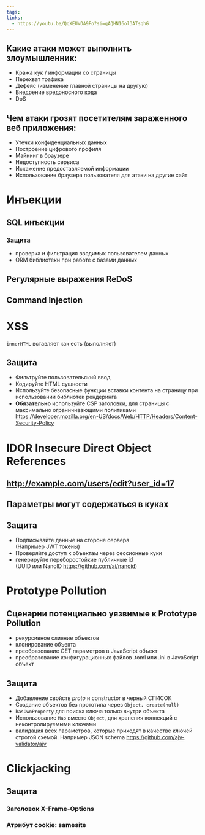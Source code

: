 ```yaml
---
tags: 
links:
  - https://youtu.be/QqXEUVOA9Fo?si=gAQHN16ol3ATsqhG
---
```

## Какие атаки может выполнить злоумышленник:

-  Кража кук / информации со страницы
-  Перехват трафика
-  Дефейс (изменение главной страницы на другую)
-  Внедрение вредоносного кода
-  DoS
  

##  Чем атаки грозят посетителям зараженного веб приложения:

-  Утечки конфиденциальных данных
-  Построение цифрового профиля
-  Майнинг в браузере
-  Недоступность сервиса
-  Искажение предоставляемой информации
-  Использование браузера пользователя для атаки на другие сайт
# Инъекции
## SQL инъекции
### Защита
-  проверка и фильтрация вводимых пользователем данных
-  ORM библиотеки при работе с базами данных
## Регулярные выражения ReDoS
## Command Injection

# XSS
`innerHTML`  вставляет как есть (выполняет)
## Защита
-  Фильтруйте пользовательский ввод
-  Кодируйте HTML сущности
-  Используйте безопасные функции вставки контента на страницу при использовании библиотек рендеринга
-  **Обязательно** используйте CSP заголовки, для страницы с максимально ограничивающими политиками https://developer.mozilla.org/en-US/docs/Web/HTTP/Headers/Content-Security-Policy

# IDOR Insecure Direct Object References
##  http://example.com/users/edit?user_id=17
## Параметры могут содержаться в куках
## Защита
- Подписывайте данные на стороне сервера  
    (Например JWT токены)
-  Проверяйте доступ к объектам через сессионные куки
-  генерируйте переборостойкие публичные id  
    (UUID или NanolD https://github.com/ai/nanoid)
# Prototype Pollution
## Сценарии потенциально уязвимые к Prototype Pollution
-  рекурсивное слияние объектов
-  клонирование объекта
-  преобразование GET параметров в JavaScript объект
-  преобразование конфигурационных файлов .toml или .ini в JavaScript объект

## Защита
-  Добавление свойств _proto_ и constructor в черный СПИСОК
-  Создание объектов без прототипа через `Object. create(null)`
-  `hasOwnProperty` для поиска ключа только внутри объекта
-  Использование `Мар` вместо `Object`, для хранения коллекций с неконтролируемыми ключами
-  валидация всех параметров, которые приходят в качестве ключей строгой схемой. Например JSON  schema https://github.com/ajv-validator/ajv
# Clickjacking
## Защита  
### Заголовок X-Frame-Options
### Атрибут cookie: samesite
